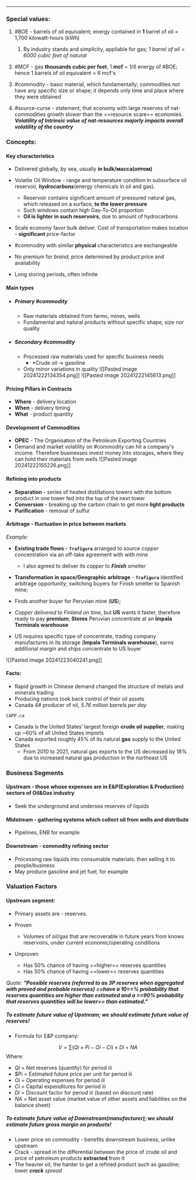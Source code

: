 ***
### Special values:
1. #BOE - barrels of oil equivalent; energy contained in **1** barrel of oil = 1,700 kilowatt-hours (kWh)
	1. By industry stands and simplicity, appliable for gas; *1 barrel of oil = 6000 cubic feet of natural* 
2. #MCF - gas **thousands cubic per feet**; 1 **mcf** = 1/6 energy of #BOE; hence 1 barrels of oil equivalent = 6 mcf's 
3. #commodity - basic material, which fundamentally;  commodities not have any specific size or shape; it depends only time and place where they were obtained

4. #source-curse - statement, that economy with large reserves of nat-commodities growth slower than the ==resource scare== economies. ***Volatility of Intrinsic value of nat-resources majorly impacts overall volatility of the country***   
### Concepts:

#### Key characteristics 
- Delivered globally, by sea, usually **in bulk/масса(оптом)**

- Volatile Oil Window - range and temperature condition in subsurface oil reservoir,  ***hydrocarbons***(energy chemicals in oil and gas). 
	- Reservoir contains significant amount of pressured natural gas, which released on a surface, **to the lower pressure** 
	- Such windows contain high Gas-To-Oil proportion 
	- **Oil is lighter in such reservoirs**, due to amount of hydrocarbons 

- Scale economy favor bulk deliver. Cost of transportation makes location - **significant** price-factor

- #commodity with similar **physical** characteristics are exchangeable

- No premium for *brand*; price determined by product price and availability 

- Long storing periods, often infinite 


#### Main types
- ##### Primary #commodity 
	- Raw materials obtained from farms, mines, wells
	- Fundamental and natural products without specific shape, size nor quality
- ##### Secondary #commodity
	- Processed raw materials used for specific business needs
		- *Crude oil -> gasoline
	* Only minor variations in quality
![[Pasted image 20241222134354.png]]
![[Pasted image 20241222145613.png]]

#### Pricing Pillars in Contracts
- **Where** - delivery location 
- **When** - delivery timing 
- **What** - product quantity 

#### Development of Commodities
- **OPEC** - The Organisation of the Petroleum Exporting Countries
- Demand and market volatility on #commodity can hit a company's income. Therefore businesses invest money into storages, where they can hold their materials from wells 
![[Pasted image 20241222155226.png]]

#### Refining into products 
- **Separation** - series of heated distillations towers with the bottom product in one tower fed into the top of the next tower
- **Conversion** - breaking up the carbon chain to get more **light products** 
- **Purification** - removal of sulfur  

#### Arbitrage - fluctuation in price between markets

*Example:*
- **Existing trade flows** - **`Trafigura`** arranged to source *copper* concentration via an off-take agreement with with mine 
	- I also agreed to deliver its *copper* to ***Finish*** smelter 

- **Transformation in space/Geographic arbitrage** - **`Trafigura`** identified arbitrage opportunity; switching buyers for Finish smelter to Spanish mine; 

- Finds another buyer for Peruvian mine (**US**);  

- *Copper delivered to Finland on time*, but **US** wants it faster, therefore ready to pay **premium**; **Stores** Peruvian concentrate at an **Impala** **Terminals warehouse**

- US requires specific type of concentrate, trading company manufactures in its storage (**Impala** **Terminals warehouse**), earns additional margin and ships concentrate to US buyer 

![[Pasted image 20241223040241.png]]

#### Facts:
- Rapid growth in Chinese demand changed the structure of metals and minerals trading
- Producing nations took back control of their oil assets
- Canada 4# producer of oil, *5.76 million barrels per day*

`CAPP.ca`
- Canada is the United States’ largest foreign **crude oil supplier**, making up ~60% of all United States imports
- Canada exported roughly 45% of its natural **gas** supply to the United States
	- From 2010 to 2021, natural gas exports to the US decreased by 18% due to increased natural gas production in the northeast US


### Business Segments

#### Upstream - those whose expenses are in E&P(Exploration & Production) sectors of Oil&Gas industry
- Seek the underground and undersea reserves of liquids 

#### Midstream - gathering systems which collect oil from wells and distribute
- Pipelines, ENB for example 

#### Downstream - commodity refining sector
- Processing raw liquids into consumable materials; then selling it to people/business
- May produce gasoline and jet fuel, for example 


### Valuation Factors

#### Upstream segment:
- Primary assets are - reserves.

- Proven 
	- Volumes of oil/gas that are recoverable in future years from knows reservoirs, under current economic/operating conditions 
- Unproven 
	- Has 50% chance of having ==higher== reserves quantities 
	- Has 50% chance of having ==lower== reserves quantities 

*Quote: **"Possible reserves (referred to as 3P reserves when aggregated with proved and probable reserves) ==have a 10==% probability that reserves quantities are higher than estimated and a ==90% probability that reserves quantities will be lower== than estimated."*** 

##### To estimate future value of Upstream; we should estimate future value of reserves!
- Formula for E&P company:

$$V=∑(Qi​×Pi​−Oi​−Ci​)×Di​+NA$$
Where:

- $Qi$​ = Net reserves (quantity) for period iii
- $Pi = Estimated future price per unit for period iii
- $Oi$​ = Operating expenses for period iii
- $Ci$​ = Capital expenditures for period iii
- $Di$​ = Discount factor for period iii (based on discount rate)
- $NA$ = Net asset value (market value of other assets and liabilities on the balance sheet)

##### To estimate future value of Downstream(manufacturer); we should estimate future gross margin on products!
- Lower price on commodity - benefits downstream business, unlike upstream 
- Crack - spread in the differential between the price of crude oil and price of petroleum products **extracted** from it
- The heavier oil, the harder to get a refined product such as gasoline; *lower **crack** spread*